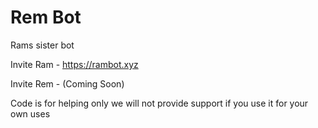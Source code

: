 # Rem Bot

Rams sister bot

Invite Ram - https://rambot.xyz

Invite Rem - (Coming Soon)

Code is for helping only we will not provide support if you use it for your own uses
